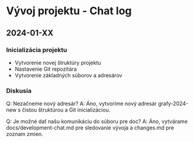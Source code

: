 # Vývoj projektu - Chat log

## 2024-01-XX

### Inicializácia projektu
- Vytvorenie novej štruktúry projektu
- Nastavenie Git repozitára
- Vytvorenie základných súborov a adresárov

### Diskusia
Q: Nezačneme nový adresár?
A: Áno, vytvoríme nový adresár grafy-2024-new s čistou štruktúrou a Git inicializáciou.

Q: Je možné dať našu komunikáciu do súboru pre doc?
A: Áno, vytvárame docs/development-chat.md pre sledovanie vývoja a changes.md pre zoznam zmien.